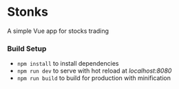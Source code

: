 # Stonks

A simple Vue app for stocks trading

### Build Setup

- `npm install` to install dependencies
- `npm run dev` to serve with hot reload at _localhost:8080_ 
- `npm run build` to build for production with minification
